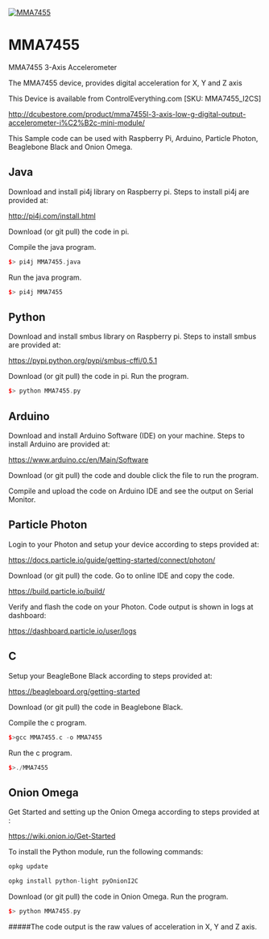 [![MMA7455](MMA7455_I2CS.png)](https://www.controleverything.com/content/Accelorometer?sku=MMA7455_I2CS)
# MMA7455
MMA7455 3-Axis Accelerometer

The MMA7455 device, provides digital acceleration for X, Y and Z axis

This Device is available from ControlEverything.com [SKU: MMA7455_I2CS]

http://dcubestore.com/product/mma7455l-3-axis-low-g-digital-output-accelerometer-i%C2%B2c-mini-module/

This Sample code can be used with Raspberry Pi, Arduino, Particle Photon, Beaglebone Black and Onion Omega.

## Java
Download and install pi4j library on Raspberry pi. Steps to install pi4j are provided at:

http://pi4j.com/install.html

Download (or git pull) the code in pi.

Compile the java program.
```cpp
$> pi4j MMA7455.java
```

Run the java program.
```cpp
$> pi4j MMA7455
```

## Python
Download and install smbus library on Raspberry pi. Steps to install smbus are provided at:

https://pypi.python.org/pypi/smbus-cffi/0.5.1

Download (or git pull) the code in pi. Run the program.

```cpp
$> python MMA7455.py
```

## Arduino
Download and install Arduino Software (IDE) on your machine. Steps to install Arduino are provided at:

https://www.arduino.cc/en/Main/Software

Download (or git pull) the code and double click the file to run the program.

Compile and upload the code on Arduino IDE and see the output on Serial Monitor.


## Particle Photon

Login to your Photon and setup your device according to steps provided at:

https://docs.particle.io/guide/getting-started/connect/photon/

Download (or git pull) the code. Go to online IDE and copy the code.

https://build.particle.io/build/

Verify and flash the code on your Photon. Code output is shown in logs at dashboard:

https://dashboard.particle.io/user/logs


## C

Setup your BeagleBone Black according to steps provided at:

https://beagleboard.org/getting-started

Download (or git pull) the code in Beaglebone Black.

Compile the c program.
```cpp
$>gcc MMA7455.c -o MMA7455
```
Run the c program.
```cpp
$>./MMA7455
```

## Onion Omega

Get Started and setting up the Onion Omega according to steps provided at :

https://wiki.onion.io/Get-Started

To install the Python module, run the following commands:
```cpp
opkg update
```
```cpp
opkg install python-light pyOnionI2C
```

Download (or git pull) the code in Onion Omega. Run the program.

```cpp
$> python MMA7455.py
```
#####The code output is the raw values of acceleration in X, Y and Z axis.
